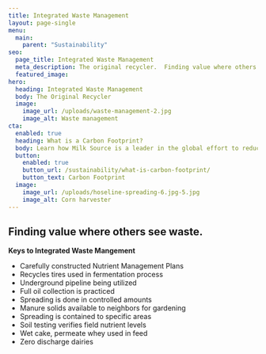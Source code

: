 ```yaml
---
title: Integrated Waste Management
layout: page-single
menu:
  main:
    parent: "Sustainability"
seo:
  page_title: Integrated Waste Management
  meta_description: The original recycler.  Finding value where others see waste.
  featured_image:
hero:
  heading: Integrated Waste Management
  body: The Original Recycler
  image:
    image_url: /uploads/waste-management-2.jpg
    image_alt: Waste management
cta:
  enabled: true
  heading: What is a Carbon Footprint?
  body: Learn how Milk Source is a leader in the global effort to reduce emissions.
  button:
    enabled: true
    button_url: /sustainability/what-is-carbon-footprint/
    button_text: Carbon Footprint
  image:
    image_url: /uploads/hoseline-spreading-6.jpg-5.jpg
    image_alt: Corn harvester
---
```


## Finding value where others see waste.

**Keys to Integrated Waste Mangement**

* Carefully constructed Nutrient Management Plans
* Recycles tires used in fermentation process
* Underground pipeline being utilized
* Full oil collection is practiced
* Spreading is done in controlled amounts
* Manure solids available to neighbors for gardening
* Spreading is contained to specific areas
* Soil testing verifies field nutrient levels
* Wet cake, permeate whey used in feed
* Zero discharge dairies